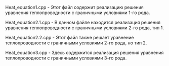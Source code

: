 Heat_equation1.cpp - Этот файл содержит реализацию решения уравнения теплопроводности с граничными условиями 1-го рода.  


Heat_equation2.1.cpp - В данном файле находится реализация решения уравнения теплопроводности с граничными условиями 2-го рода, тип 1.


Heat_equation2.2.cpp - Этот файл также решает уравнение теплопроводности с граничными условиями 2-го рода, но тип 2.


Heat_equation3.cpp - Здесь содержится реализация решения уравнения теплопроводности с граничными условиями 3-го рода.
